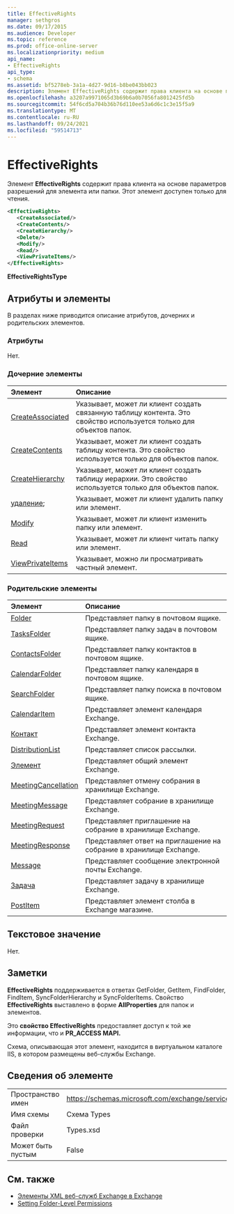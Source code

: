 ```yaml
---
title: EffectiveRights
manager: sethgros
ms.date: 09/17/2015
ms.audience: Developer
ms.topic: reference
ms.prod: office-online-server
ms.localizationpriority: medium
api_name:
- EffectiveRights
api_type:
- schema
ms.assetid: bf5278eb-3a1a-4d27-9d16-b8be043bb023
description: Элемент EffectiveRights содержит права клиента на основе параметров разрешений для элемента или папки. Этот элемент доступен только для чтения.
ms.openlocfilehash: a3207a9971065d3b69b6a0b7056fa8012425fd5b
ms.sourcegitcommit: 54f6cd5a704b36b76d110ee53a6d6c1c3e15f5a9
ms.translationtype: MT
ms.contentlocale: ru-RU
ms.lasthandoff: 09/24/2021
ms.locfileid: "59514713"
---
```

# <a name="effectiverights"></a>EffectiveRights

Элемент **EffectiveRights** содержит права клиента на основе параметров разрешений для элемента или папки. Этот элемент доступен только для чтения. 
  
```XML
<EffectiveRights>
   <CreateAssociated/>
   <CreateContents/>
   <CreateHierarchy/>
   <Delete/>
   <Modify/>
   <Read/>
   <ViewPrivateItems/>
</EffectiveRights>
```

 **EffectiveRightsType**
## <a name="attributes-and-elements"></a>Атрибуты и элементы

В разделах ниже приводится описание атрибутов, дочерних и родительских элементов.
  
### <a name="attributes"></a>Атрибуты

Нет.
  
### <a name="child-elements"></a>Дочерние элементы

|**Элемент**|**Описание**|
|:-----|:-----|
|[CreateAssociated](createassociated.md) <br/> |Указывает, может ли клиент создать связанную таблицу контента. Это свойство используется только для объектов папок.  <br/> |
|[CreateContents](createcontents.md) <br/> |Указывает, может ли клиент создать таблицу контента. Это свойство используется только для объектов папок.  <br/> |
|[CreateHierarchy](createhierarchy.md) <br/> |Указывает, может ли клиент создать таблицу иерархии. Это свойство используется только для объектов папок.  <br/> |
|[удаление](delete.md); <br/> |Указывает, может ли клиент удалить папку или элемент.  <br/> |
|[Modify](modify.md) <br/> |Указывает, может ли клиент изменить папку или элемент.  <br/> |
|[Read](read.md) <br/> |Указывает, может ли клиент читать папку или элемент.  <br/> |
|[ViewPrivateItems](viewprivateitems.md) <br/> |Указывает, можно ли просматривать частный элемент.  <br/> |
   
### <a name="parent-elements"></a>Родительские элементы

|**Элемент**|**Описание**|
|:-----|:-----|
|[Folder](folder.md) <br/> |Представляет папку в почтовом ящике.  <br/> |
|[TasksFolder](tasksfolder.md) <br/> |Представляет папку задач в почтовом ящике.  <br/> |
|[ContactsFolder](contactsfolder.md) <br/> |Представляет папку контактов в почтовом ящике.  <br/> |
|[CalendarFolder](calendarfolder.md) <br/> |Представляет папку календаря в почтовом ящике.  <br/> |
|[SearchFolder](searchfolder.md) <br/> |Представляет папку поиска в почтовом ящике.  <br/> |
|[CalendarItem](calendaritem.md) <br/> |Представляет элемент календаря Exchange.  <br/> |
|[Контакт](contact.md) <br/> |Представляет элемент контакта Exchange.  <br/> |
|[DistributionList](distributionlist.md) <br/> |Представляет список рассылки.  <br/> |
|[Элемент](item.md) <br/> |Представляет общий элемент Exchange.  <br/> |
|[MeetingCancellation](meetingcancellation.md) <br/> |Представляет отмену собрания в хранилище Exchange.  <br/> |
|[MeetingMessage](meetingmessage.md) <br/> |Представляет собрание в хранилище Exchange.  <br/> |
|[MeetingRequest](meetingrequest.md) <br/> |Представляет приглашение на собрание в хранилище Exchange.  <br/> |
|[MeetingResponse](meetingresponse.md) <br/> |Представляет ответ на приглашение на собрание в хранилище Exchange.  <br/> |
|[Message](message-ex15websvcsotherref.md) <br/> |Представляет сообщение электронной почты Exchange.  <br/> |
|[Задача](task.md) <br/> |Представляет задачу в хранилище Exchange.  <br/> |
|[PostItem](postitem.md) <br/> |Представляет элемент столба в Exchange магазине.  <br/> |
   
## <a name="text-value"></a>Текстовое значение

Нет.
  
## <a name="remarks"></a>Заметки

**EffectiveRights** поддерживается в ответах GetFolder, GetItem, FindFolder, FindItem, SyncFolderHierarchy и SyncFolderItems. Свойство **EffectiveRights** выставлено в форме **AllProperties** для папок и элементов. 
  
Это **свойство EffectiveRights** предоставляет доступ к той же информации, что и **PR_ACCESS MAPI.** 
  
Схема, описывающая этот элемент, находится в виртуальном каталоге IIS, в котором размещены веб-службы Exchange.
  
## <a name="element-information"></a>Сведения об элементе

|||
|:-----|:-----|
|Пространство имен  <br/> |https://schemas.microsoft.com/exchange/services/2006/types  <br/> |
|Имя схемы  <br/> |Схема Types  <br/> |
|Файл проверки  <br/> |Types.xsd  <br/> |
|Может быть пустым  <br/> |False  <br/> |
   
## <a name="see-also"></a>См. также

- [Элементы XML веб-служб Exchange в Exchange](ews-xml-elements-in-exchange.md)
- [Setting Folder-Level Permissions](https://msdn.microsoft.com/library/c7530e86-5112-401c-b10a-9c054ae59f07%28Office.15%29.aspx)

